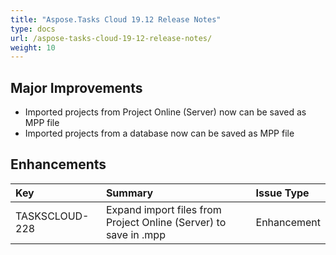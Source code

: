 ```yaml
---
title: "Aspose.Tasks Cloud 19.12 Release Notes"
type: docs
url: /aspose-tasks-cloud-19-12-release-notes/
weight: 10
---
```


## **Major Improvements**
- Imported projects from Project Online (Server) now can be saved as MPP file
- Imported projects from a database now can be saved as MPP file
## **Enhancements**

|**Key**|**Summary**|**Issue Type**|
| :- | :- | :- |
|TASKSCLOUD-228|Expand import files from Project Online (Server) to save in .mpp|Enhancement|

